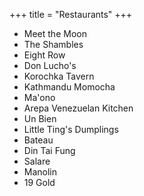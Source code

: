 +++
title = "Restaurants"
+++

- Meet the Moon
- The Shambles
- Eight Row
- Don Lucho's
- Korochka Tavern
- Kathmandu Momocha
- Ma'ono
- Arepa Venezuelan Kitchen
- Un Bien
- Little Ting's Dumplings
- Bateau
- Din Tai Fung
- Salare
- Manolin
- 19 Gold